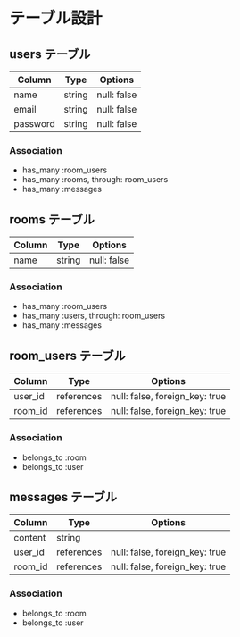 # テーブル設計

## users テーブル  

| Column   | Type   | Options     |      
| -------- | ------ | ----------- |          
| name     | string | null: false |                
| email    | string | null: false |          
| password | string | null: false |                  
    
### Association    
- has_many :room_users          
- has_many :rooms, through: room_users      
- has_many :messages    
  
## rooms テーブル

| Column | Type   | Options     |
| ------ | ------ | ----------- |
| name  | string | null: false |

### Association
- has_many :room_users
- has_many :users, through: room_users  
- has_many :messages

## room_users テーブル

| Column  | Type    | Options                        |
| ------- | ------- | ------------------------------ |
| user_id | references | null: false, foreign_key: true |
| room_id | references | null: false, foreign_key: true |

### Association

- belongs_to :room
- belongs_to :user
  
## messages テーブル

| Column  | Type    | Options                        |
| ------- |  ------- | ------------------------------ |
| content    | string  |
| user_id | references | null: false, foreign_key: true |
| room_id | references | null: false, foreign_key: true |

### Association

- belongs_to :room
- belongs_to :user


